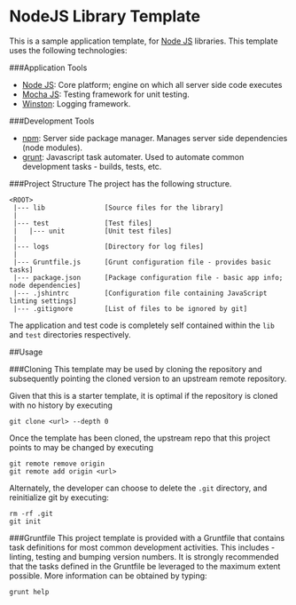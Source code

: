 # NodeJS Library Template

This is a sample application template, for [Node JS](http://nodejs.org) libraries. This template uses the following technologies:

###Application Tools
* [Node JS](http://nodejs.org/): Core platform; engine on which all server side code executes
* [Mocha JS](http://mochajs.org/): Testing framework for unit testing.
* [Winston](https://github.com/flatiron/winston): Logging framework.

###Development Tools
* [npm](https://www.npmjs.org/): Server side package manager. Manages server side dependencies (node modules).
* [grunt](http://gruntjs.com/): Javascript task automater. Used to automate common development tasks - builds, tests, etc.

###Project Structure
The project has the following structure.

```
<ROOT>
 |--- lib               [Source files for the library]
 |
 |--- test              [Test files]
 |   |--- unit          [Unit test files]
 |
 |--- logs              [Directory for log files]
 |
 |--- Gruntfile.js      [Grunt configuration file - provides basic tasks]
 |--- package.json      [Package configuration file - basic app info; node dependencies]
 |--- .jshintrc         [Configuration file containing JavaScript linting settings]
 |--- .gitignore        [List of files to be ignored by git]

```
The application and test code is completely self contained within the `lib` and `test` directories respectively.

##Usage

###Cloning
This template may be used by cloning the repository and subsequently pointing the cloned version to an upstream remote repository.

Given that this is a starter template, it is optimal if the repository is cloned with no history by executing
```
git clone <url> --depth 0
```
Once the template has been cloned, the upstream repo that this project points to may be changed by executing
```
git remote remove origin
git remote add origin <url>
```
Alternately, the developer can choose to delete the `.git` directory, and reinitialize git by executing:
```
rm -rf .git
git init
```

###Gruntfile
This project template is provided with a Gruntfile that contains task definitions for most common development activities. This includes - linting, testing and bumping version numbers. It is strongly recommended that the tasks defined in the Gruntfile be leveraged to the maximum extent possible. More information can be obtained by typing:
```
grunt help
```
